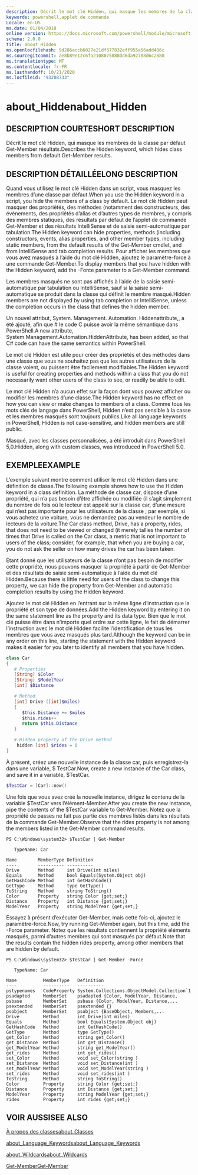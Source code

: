 ```yaml
---
description: Décrit le mot clé Hidden, qui masque les membres de la classe par défaut Get-Member résultats.
keywords: powershell,applet de commande
Locale: en-US
ms.date: 01/04/2018
online version: https://docs.microsoft.com/powershell/module/microsoft.powershell.core/about/about_hidden?view=powershell-6&WT.mc_id=ps-gethelp
schema: 2.0.0
title: about_Hidden
ms.openlocfilehash: 9d286accb6027e21df377832eff955a56add406c
ms.sourcegitcommit: ae8b89e12c6fa2108075888dd6da92788d6c2888
ms.translationtype: MT
ms.contentlocale: fr-FR
ms.lasthandoff: 10/21/2020
ms.locfileid: "93208733"
---
```

# <a name="about_hidden"></a><span data-ttu-id="93e64-104">about_Hidden</span><span class="sxs-lookup"><span data-stu-id="93e64-104">about_Hidden</span></span>

## <a name="short-description"></a><span data-ttu-id="93e64-105">DESCRIPTION COURTE</span><span class="sxs-lookup"><span data-stu-id="93e64-105">SHORT DESCRIPTION</span></span>
<span data-ttu-id="93e64-106">Décrit le mot clé Hidden, qui masque les membres de la classe par défaut Get-Member résultats.</span><span class="sxs-lookup"><span data-stu-id="93e64-106">Describes the Hidden keyword, which hides class members from default Get-Member results.</span></span>

## <a name="long-description"></a><span data-ttu-id="93e64-107">DESCRIPTION DÉTAILLÉE</span><span class="sxs-lookup"><span data-stu-id="93e64-107">LONG DESCRIPTION</span></span>

<span data-ttu-id="93e64-108">Quand vous utilisez le mot clé Hidden dans un script, vous masquez les membres d’une classe par défaut.</span><span class="sxs-lookup"><span data-stu-id="93e64-108">When you use the Hidden keyword in a script, you hide the members of a class by default.</span></span> <span data-ttu-id="93e64-109">Le mot clé Hidden peut masquer des propriétés, des méthodes (notamment des constructeurs, des événements, des propriétés d’alias et d’autres types de membres, y compris des membres statiques, des résultats par défaut de l’applet de commande Get-Member et des résultats IntelliSense et de saisie semi-automatique par tabulation.</span><span class="sxs-lookup"><span data-stu-id="93e64-109">The Hidden keyword can hide properties, methods (including constructors, events, alias properties, and other member types, including static members, from the default results of the Get-Member cmdlet, and from IntelliSense and tab completion results.</span></span> <span data-ttu-id="93e64-110">Pour afficher les membres que vous avez masqués à l’aide du mot clé Hidden, ajoutez le paramètre-force à une commande Get-Member.</span><span class="sxs-lookup"><span data-stu-id="93e64-110">To display members that you have hidden with the Hidden keyword, add the -Force parameter to a Get-Member command.</span></span>

<span data-ttu-id="93e64-111">Les membres masqués ne sont pas affichés à l’aide de la saisie semi-automatique par tabulation ou IntelliSense, sauf si la saisie semi-automatique se produit dans la classe qui définit le membre masqué.</span><span class="sxs-lookup"><span data-stu-id="93e64-111">Hidden members are not displayed by using tab completion or IntelliSense, unless the completion occurs in the class that defines the hidden member.</span></span>

<span data-ttu-id="93e64-112">Un nouvel attribut, System. Management. Automation. Hiddenattribute,, a été ajouté, afin que \# le code C puisse avoir la même sémantique dans PowerShell.</span><span class="sxs-lookup"><span data-stu-id="93e64-112">A new attribute, System.Management.Automation.HiddenAttribute, has been added, so that C\# code can have the same semantics within PowerShell.</span></span>

<span data-ttu-id="93e64-113">Le mot clé Hidden est utile pour créer des propriétés et des méthodes dans une classe que vous ne souhaitez pas que les autres utilisateurs de la classe voient, ou puissent être facilement modifiables.</span><span class="sxs-lookup"><span data-stu-id="93e64-113">The Hidden keyword is useful for creating properties and methods within a class that you do not necessarily want other users of the class to see, or readily be able to edit.</span></span>

<span data-ttu-id="93e64-114">Le mot clé Hidden n’a aucun effet sur la façon dont vous pouvez afficher ou modifier les membres d’une classe.</span><span class="sxs-lookup"><span data-stu-id="93e64-114">The Hidden keyword has no effect on how you can view or make changes to members of a class.</span></span> <span data-ttu-id="93e64-115">Comme tous les mots clés de langage dans PowerShell, Hidden n’est pas sensible à la casse et les membres masqués sont toujours publics.</span><span class="sxs-lookup"><span data-stu-id="93e64-115">Like all language keywords in PowerShell, Hidden is not case-sensitive, and hidden members are still public.</span></span>

<span data-ttu-id="93e64-116">Masqué, avec les classes personnalisées, a été introduit dans PowerShell 5,0.</span><span class="sxs-lookup"><span data-stu-id="93e64-116">Hidden, along with custom classes, was introduced in PowerShell 5.0.</span></span>

## <a name="example"></a><span data-ttu-id="93e64-117">EXEMPLE</span><span class="sxs-lookup"><span data-stu-id="93e64-117">EXAMPLE</span></span>

<span data-ttu-id="93e64-118">L’exemple suivant montre comment utiliser le mot clé Hidden dans une définition de classe.</span><span class="sxs-lookup"><span data-stu-id="93e64-118">The following example shows how to use the Hidden keyword in a class definition.</span></span> <span data-ttu-id="93e64-119">La méthode de classe car, dispose d’une propriété, qui n’a pas besoin d’être affichée ou modifiée (il s’agit simplement du nombre de fois où le lecteur est appelé sur la classe car, d’une mesure qui n’est pas importante pour les utilisateurs de la classe ; par exemple, si vous achetez une voiture, vous ne demandez pas au vendeur le nombre de lecteurs de la voiture.</span><span class="sxs-lookup"><span data-stu-id="93e64-119">The Car class method, Drive, has a property, rides, that does not need to be viewed or changed (it merely tallies the number of times that Drive is called on the Car class, a metric that is not important to users of the class; consider, for example, that when you are buying a car, you do not ask the seller on how many drives the car has been taken.</span></span>

<span data-ttu-id="93e64-120">Étant donné que les utilisateurs de la classe n’ont pas besoin de modifier cette propriété, nous pouvons masquer la propriété à partir de Get-Member et des résultats de saisie semi-automatique à l’aide du mot clé Hidden.</span><span class="sxs-lookup"><span data-stu-id="93e64-120">Because there is little need for users of the class to change this property, we can hide the property from Get-Member and automatic completion results by using the Hidden keyword.</span></span>

<span data-ttu-id="93e64-121">Ajoutez le mot clé Hidden en l’entrant sur la même ligne d’instruction que la propriété et son type de données.</span><span class="sxs-lookup"><span data-stu-id="93e64-121">Add the Hidden keyword by entering it on the same statement line as the property and its data type.</span></span> <span data-ttu-id="93e64-122">Bien que le mot clé puisse être dans n’importe quel ordre sur cette ligne, le fait de démarrer l’instruction avec le mot clé Hidden facilite l’identification de tous les membres que vous avez masqués plus tard.</span><span class="sxs-lookup"><span data-stu-id="93e64-122">Although the keyword can be in any order on this line, starting the statement with the Hidden keyword makes it easier for you later to identify all members that you have hidden.</span></span>

```powershell
class Car
{
   # Properties
   [String] $Color
   [String] $ModelYear
   [int] $Distance

   # Method
   [int] Drive ([int]$miles)
   {
      $this.Distance += $miles
      $this.rides++
      return $this.Distance
   }

   # Hidden property of the Drive method
    hidden [int] $rides = 0
}
```

<span data-ttu-id="93e64-123">À présent, créez une nouvelle instance de la classe car, puis enregistrez-la dans une variable, \$ TestCar.</span><span class="sxs-lookup"><span data-stu-id="93e64-123">Now, create a new instance of the Car class, and save it in a variable, \$TestCar.</span></span>

```powershell
$TestCar = [Car]::new()
```

<span data-ttu-id="93e64-124">Une fois que vous avez créé la nouvelle instance, dirigez le contenu de la variable $TestCar vers l’élément-Member.</span><span class="sxs-lookup"><span data-stu-id="93e64-124">After you create the new instance, pipe the contents of the $TestCar variable to Get-Member.</span></span> <span data-ttu-id="93e64-125">Notez que la propriété de passes ne fait pas partie des membres listés dans les résultats de la commande Get-Member.</span><span class="sxs-lookup"><span data-stu-id="93e64-125">Observe that the rides property is not among the members listed in the Get-Member command results.</span></span>

```output
PS C:\Windows\system32> $TestCar | Get-Member

   TypeName: Car

Name        MemberType Definition
----        ---------- ----------
Drive       Method     int Drive(int miles)
Equals      Method     bool Equals(System.Object obj)
GetHashCode Method     int GetHashCode()
GetType     Method     type GetType()
ToString    Method     string ToString()
Color       Property   string Color {get;set;}
Distance    Property   int Distance {get;set;}
ModelYear   Property   string ModelYear {get;set;}

```

<span data-ttu-id="93e64-126">Essayez à présent d’exécuter Get-Member, mais cette fois-ci, ajoutez le paramètre-force.</span><span class="sxs-lookup"><span data-stu-id="93e64-126">Now, try running Get-Member again, but this time, add the -Force parameter.</span></span>
<span data-ttu-id="93e64-127">Notez que les résultats contiennent la propriété éléments masqués, parmi d’autres membres qui sont masqués par défaut.</span><span class="sxs-lookup"><span data-stu-id="93e64-127">Note that the results contain the hidden rides property, among other members that are hidden by default.</span></span>

```output
PS C:\Windows\system32> $TestCar | Get-Member -Force

   TypeName: Car

Name          MemberType   Definition
----          ----------   ----------
pstypenames   CodeProperty System.Collections.ObjectModel.Collection`1
psadapted     MemberSet    psadapted {Color, ModelYear, Distance,
psbase        MemberSet    psbase {Color, ModelYear, Distance,...
psextended    MemberSet    psextended {}
psobject      MemberSet    psobject {BaseObject, Members,...
Drive         Method       int Drive(int miles)
Equals        Method       bool Equals(System.Object obj)
GetHashCode   Method       int GetHashCode()
GetType       Method       type GetType()
get_Color     Method       string get_Color()
get_Distance  Method       int get_Distance()
get_ModelYear Method       string get_ModelYear()
get_rides     Method       int get_rides()
set_Color     Method       void set_Color(string )
set_Distance  Method       void set_Distance(int )
set_ModelYear Method       void set_ModelYear(string )
set_rides     Method       void set_rides(int )
ToString      Method       string ToString()
Color         Property     string Color {get;set;}
Distance      Property     int Distance {get;set;}
ModelYear     Property     string ModelYear {get;set;}
rides         Property     int rides {get;set;}

```

## <a name="see-also"></a><span data-ttu-id="93e64-128">VOIR AUSSI</span><span class="sxs-lookup"><span data-stu-id="93e64-128">SEE ALSO</span></span>

[<span data-ttu-id="93e64-129">À propos des classes</span><span class="sxs-lookup"><span data-stu-id="93e64-129">about_Classes</span></span>](about_Classes.md)

[<span data-ttu-id="93e64-130">about_Language_Keywords</span><span class="sxs-lookup"><span data-stu-id="93e64-130">about_Language_Keywords</span></span>](about_Language_Keywords.md)

[<span data-ttu-id="93e64-131">about_Wildcards</span><span class="sxs-lookup"><span data-stu-id="93e64-131">about_Wildcards</span></span>](about_Wildcards.md)

[<span data-ttu-id="93e64-132">Get-Member</span><span class="sxs-lookup"><span data-stu-id="93e64-132">Get-Member</span></span>](xref:Microsoft.PowerShell.Utility.Get-Member)

